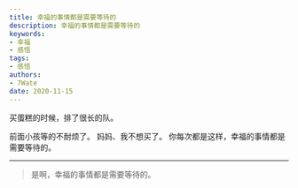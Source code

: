```yaml
---
title: 幸福的事情都是需要等待的
description: 幸福的事情都是需要等待的
keywords:
- 幸福
- 感悟
tags: 
- 感悟
authors:
- 7Wate
date: 2020-11-15
---
```



买蛋糕的时候，排了很长的队。

前面小孩等的不耐烦了。
妈妈、我不想买了。
你每次都是这样，幸福的事情都是需要等待的。

---
> 是啊，幸福的事情都是需要等待的。